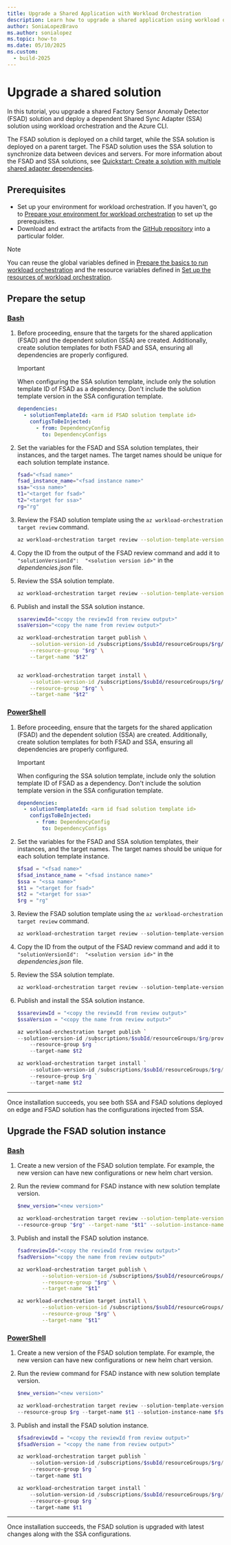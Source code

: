 ```yaml
---
title: Upgrade a Shared Application with Workload Orchestration
description: Learn how to upgrade a shared application using workload orchestration via CLI.
author: SoniaLopezBravo
ms.author: sonialopez
ms.topic: how-to
ms.date: 05/10/2025
ms.custom:
  - build-2025
---
```


# Upgrade a shared solution

In this tutorial, you upgrade a shared Factory Sensor Anomaly Detector (FSAD) solution and deploy a dependent Shared Sync Adapter (SSA) solution using workload orchestration and the Azure CLI. 

The FSAD solution is deployed on a child target, while the SSA solution is deployed on a parent target. The FSAD solution uses the SSA solution to synchronize data between devices and servers. For more information about the FSAD and SSA solutions, see [Quickstart: Create a solution with multiple shared adapter dependencies](quickstart-solution-multiple-shared-adapter-dependency.md).

## Prerequisites

- Set up your environment for workload orchestration. If you haven't, go to [Prepare your environment for workload orchestration](initial-setup-environment.md) to set up the prerequisites.
- Download and extract the artifacts from the [GitHub repository](https://github.com/Azure/workload-orchestration/blob/main/workload%20orchestration%20files.zip) into a particular folder. 

> [!NOTE]
> You can reuse the global variables defined in [Prepare the basics to run workload orchestration](initial-setup-environment.md#prepare-the-basics-to-run-workload-orchestration) and the resource variables defined in [Set up the resources of workload orchestration](initial-setup-configuration.md#set-up-the-resources-of-workload-orchestration).


## Prepare the setup

### [Bash](#tab/bash)

1. Before proceeding, ensure that the targets for the shared application (FSAD) and the dependent solution (SSA) are created. Additionally, create solution templates for both FSAD and SSA, ensuring all dependencies are properly configured.

    > [!IMPORTANT]
    > When configuring the SSA solution template, include only the solution template ID of FSAD as a dependency. Don't include the solution template version in the SSA configuration template.
    
    ```yaml
    dependencies:
      - solutionTemplateId: <arm id FSAD solution template id>
        configsToBeInjected:
          - from: DependencyConfig
            to: DependencyConfigs
    ```

1. Set the variables for the FSAD and SSA solution templates, their instances, and the target names. The target names should be unique for each solution template instance.

    ```bash
    fsad="<fsad name>"
    fsad_instance_name="<fsad instance name>"
    ssa="<ssa name>"
    t1="<target for fsad>"
    t2="<target for ssa>"
    rg="rg"
    ```

1. Review the FSAD solution template using the `az workload-orchestration target review` command.

    ```bash 
    az workload-orchestration target review --solution-template-version-id /subscriptions/$subId/resourceGroups/$rg/providers/Microsoft.Edge/solutionTemplates/$fsad/versions/1.0.0 --resource-group "$rg" --target-name "$t1" --solution-instance-name "$fsad_instance_name"
    ```

1. Copy the ID from the output of the FSAD review command and add it to `"solutionVersionId":  "<solution version id>"` in the *dependencies.json* file. 
1. Review the SSA solution template.

    ```bash 
    az workload-orchestration target review --solution-template-version-id /subscriptions/$subId/resourceGroups/$rg/providers/Microsoft.Edge/solutionTemplates/$ssa/versions/1.0.0 --resource-group "$rg" --target-name "$t2" --solution-dependencies "@dependencies.json" 
    ```

1. Publish and install the SSA solution instance.

    ```bash 
    ssareviewId="<copy the reviewId from review output>"
    ssaVersion="<copy the name from review output>"

    az workload-orchestration target publish \
        --solution-version-id /subscriptions/$subId/resourceGroups/$rg/providers/Microsoft.Edge/targets/$t2/solutions/$ssa/versions/$ssaVersion \
        --resource-group "$rg" \
        --target-name "$t2"


    az workload-orchestration target install \
        --solution-version-id /subscriptions/$subId/resourceGroups/$rg/providers/Microsoft.Edge/targets/$t2/solutions/$ssa/versions/$ssaVersion \
        --resource-group "$rg" \
        --target-name "$t2"
    ```

### [PowerShell](#tab/powershell)

1. Before proceeding, ensure that the targets for the shared application (FSAD) and the dependent solution (SSA) are created. Additionally, create solution templates for both FSAD and SSA, ensuring all dependencies are properly configured.

    > [!IMPORTANT]
    > When configuring the SSA solution template, include only the solution template ID of FSAD as a dependency. Don't include the solution template version in the SSA configuration template.
    
    ```yaml
    dependencies:
      - solutionTemplateId: <arm id fsad solution template id>
        configsToBeInjected:
          - from: DependencyConfig
            to: DependencyConfigs
    ```

1. Set the variables for the FSAD and SSA solution templates, their instances, and the target names. The target names should be unique for each solution template instance.

    ```powershell
    $fsad = "<fsad name>"
    $fsad_instance_name = "<fsad instance name>"
    $ssa = "<ssa name>"
    $t1 = "<target for fsad>"
    $t2 = "<target for ssa>"
    $rg = "rg"
    ```

1. Review the FSAD solution template using the `az workload-orchestration target review` command.

    ```powershell
    az workload-orchestration target review --solution-template-version-id /subscriptions/$subId/resourceGroups/$rg/providers/Microsoft.Edge/solutionTemplates/$fsad/versions/1.0.0 --resource-group $rg --target-name $t1 --solution-instance-name $fsad_instance_name
    ```

1. Copy the ID from the output of the FSAD review command and add it to `"solutionVersionId":  "<solution version id>"` in the *dependencies.json* file. 
1. Review the SSA solution template.

    ```powershell
    az workload-orchestration target review --solution-template-version-id /subscriptions/$subId/resourceGroups/$rg/providers/Microsoft.Edge/solutionTemplates/$ssa/versions/1.0.0 --resource-group $rg --target-name $t2 --solution-dependencies "@dependencies.json"
    ```

1. Publish and install the SSA solution instance.

    ```powershell
    $ssareviewId = "<copy the reviewId from review output>"
    $ssaVersion = "<copy the name from review output>"

    az workload-orchestration target publish `
    --solution-version-id /subscriptions/$subId/resourceGroups/$rg/providers/Microsoft.Edge/targets/$t2/solutions/$ssa/versions/$ssaVersion `
        --resource-group $rg `
        --target-name $t2

    az workload-orchestration target install `
        --solution-version-id /subscriptions/$subId/resourceGroups/$rg/providers/Microsoft.Edge/targets/$t2/solutions/$ssa/versions/$ssaVersion `
        --resource-group $rg `
        --target-name $t2
    ```

***

Once installation succeeds, you see both SSA and FSAD solutions deployed on edge and FSAD solution has the configurations injected from SSA.

## Upgrade the FSAD solution instance

### [Bash](#tab/bash)

1. Create a new version of the FSAD solution template. For example, the new version can have new configurations or new helm chart version.
1. Run the review command for FSAD instance with new solution template version.

    ```bash
    $new_version="<new version>"

    az workload-orchestration target review --solution-template-version-id /subscriptions/$subId/resourceGroups/$rg/providers/Microsoft.Edge/solutionTemplates/$fsad/versions/$new_version 
    --resource-group "$rg" --target-name "$t1" --solution-instance-name "$fsad_instance_name"
    ```

1. Publish and install the FSAD solution instance.

    ```bash
    fsadreviewId="<copy the reviewId from review output>"
    fsadVersion="<copy the name from review output>"

    az workload-orchestration target publish \
            --solution-version-id /subscriptions/$subId/resourceGroups/$rg/providers/Microsoft.Edge/targets/$t1/solutions/$fsad/versions/$fsadVersion \
            --resource-group "$rg" \
            --target-name "$t1"
    
    az workload-orchestration target install \
            --solution-version-id /subscriptions/$subId/resourceGroups/$rg/providers/Microsoft.Edge/targets/$t1/solutions/$fsad/versions/$fsadVersion \
            --resource-group "$rg" \
            --target-name "$t1"
    ```

### [PowerShell](#tab/powershell)

1. Create a new version of the FSAD solution template. For example, the new version can have new configurations or new helm chart version.
1. Run the review command for FSAD instance with new solution template version.

    ```powershell
    $new_version="<new version>"

    az workload-orchestration target review --solution-template-version-id /subscriptions/$subId/resourceGroups/$rg/providers/Microsoft.Edge/solutionTemplates/$fsad/versions/$new_version 
    --resource-group $rg --target-name $t1 --solution-instance-name $fsad_instance_name
    ```

1. Publish and install the FSAD solution instance.

    ```powershell
    $fsadreviewId = "<copy the reviewId from review output>"
    $fsadVersion = "<copy the name from review output>"

    az workload-orchestration target publish `
        --solution-version-id /subscriptions/$subId/resourceGroups/$rg/providers/Microsoft.Edge/targets/$t1/solutions/$fsad/versions/$fsadVersion `
        --resource-group $rg `
        --target-name $t1

    az workload-orchestration target install `
        --solution-version-id /subscriptions/$subId/resourceGroups/$rg/providers/Microsoft.Edge/targets/$t1/solutions/$fsad/versions/$fsadVersion `
        --resource-group $rg `
        --target-name $t1
    ```

***

Once installation succeeds, the FSAD solution is upgraded with latest changes along with the SSA configurations.